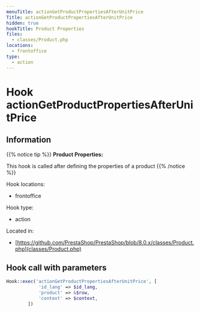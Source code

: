 ```yaml
---
menuTitle: actionGetProductPropertiesAfterUnitPrice
Title: actionGetProductPropertiesAfterUnitPrice
hidden: true
hookTitle: Product Properties
files:
  - classes/Product.php
locations:
  - frontoffice
type:
  - action
---
```


# Hook actionGetProductPropertiesAfterUnitPrice

## Information

{{% notice tip %}}
**Product Properties:** 

This hook is called after defining the properties of a product
{{% /notice %}}

Hook locations: 
  - frontoffice

Hook type: 
  - action

Located in: 
  - [https://github.com/PrestaShop/PrestaShop/blob/8.0.x/classes/Product.php](classes/Product.php)

## Hook call with parameters

```php
Hook::exec('actionGetProductPropertiesAfterUnitPrice', [
            'id_lang' => $id_lang,
            'product' => &$row,
            'context' => $context,
        ])
```